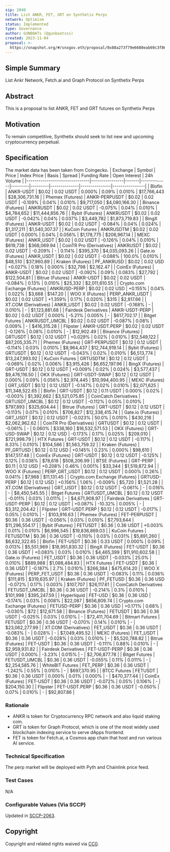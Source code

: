 ```yaml
---
sip: 2040
title: List ANKR, FET, GRT on Synthetix Perps
network: Optimism
status: Implemented
type: Governance
author: GUNBOATs (@gunboatsss)
created: 2023-11-04
proposal: >-
  https://snapshot.org/#/snxgov.eth/proposal/0x88a273f79e6680eab69c3f86a88718d4f583c10aa775de36844e711574ac73a9
---
```


<!--You can leave these HTML comments in your merged SIP and delete the visible duplicate text guides, they will not appear and may be helpful to refer to if you edit it again. This is the suggested template for new SIPs. Note that an SIP number will be assigned by an editor. When opening a pull request to submit your SIP, please use an abbreviated title in the filename, `sip-draft_title_abbrev.md`. The title should be 44 characters or less.-->

## Simple Summary

<!--"If you can't explain it simply, you don't understand it well enough." Simply describe the outcome the proposed changes intends to achieve. This should be non-technical and accessible to a casual community member.-->

List Ankr Network, Fetch.ai and Graph Protocol on Synthetix Perps

## Abstract

<!--A short (~200 word) description of the proposed change, the abstract should clearly describe the proposed change. This is what *will* be done if the SIP is implemented, not *why* it should be done or *how* it will be done. If the SIP proposes deploying a new contract, write, "we propose to deploy a new contract that will do x".-->

This is a proposal to list ANKR, FET and GRT futures on Synthetix Perps

## Motivation

<!--This is the problem statement. This is the *why* of the SIP. It should clearly explain *why* the current state of the protocol is inadequate.  It is critical that you explain *why* the change is needed, if the SIP proposes changing how something is calculated, you must address *why* the current calculation is inaccurate or wrong. This is not the place to describe how the SIP will address the issue!-->

To remain competitive, Synthetix should seek to list new and upcoming cryptocurrency perpetual.

## Specification

<!--The specification should describe the syntax and semantics of any new feature, there are five sections
1. Overview
2. Rationale
3. Technical Specification
4. Test Cases
5. Configurable Values
-->

The market data has been taken from Coingecko.
| Exchange                      | Symbol         | Price | Index Price | Basis   | Spread  | Funding Rate | Open Interest | 24h Volume     |
|-------------------------------|----------------|-------|-------------|---------|---------|--------------|---------------|----------------|
| Blofin                        | ANKR-USDT      | $0.02 | 0.02 USDT   | 0.000%  | 0.09%   | 0.010%       | $17,766,443   | $28,306,731.16 |
| Phemex (Futures)              | ANKR-PERPUSDT  | $0.02 | 0.02 USDT   | -0.109% | 0.04%   | 0.010%       | $9,717,050    | $4,080,166.30  |
| Binance (Futures)             | ANKRUSDT       | $0.02 | 0.02 USDT   | -0.075% | 0.04%   | 0.010%       | $4,784,652    | $11,444,856.76 |
| Bybit (Futures)               | ANKRUSDT       | $0.02 | 0.02 USDT   | -0.042% | 0.04%   | 0.037%       | $3,449,782    | $1,873,719.83  |
| BingX (Futures)               | ANKR-USDT      | $0.02 | 0.02 USDT   | -0.084% | 0.04%   | 0.024%       | $1,317,211    | $1,540,307.37  |
| KuCoin Futures                | ANKRUSDTM      | $0.02 | 0.02 USDT   | 0.000%  | 0.04%   | 0.056%       | $1,178,775    | $206,967.14    |
| MEXC (Futures)                | ANKR_USDT      | $0.02 | 0.02 USDT   | -0.126% | 0.04%   | 0.010%       | $619,738      | $368,069.94    |
| CoinTR Pro (Derivatives)      | ANKRUSDT       | $0.02 | 0.02 USDT   | -0.209% | -       | 0.114%       | $395,370      | $4,035,093.26  |
| Gate.io (Futures)             | ANKR_USDT      | $0.02 | 0.02 USDT   | -0.088% | 100.0%  | 0.010%       | $48,510       | $37,960.89     |
| Kraken (Futures)              | PF_ANKRUSD     | $0.02 | 0.02 USD    | +0.027% | 0.18%   | 0.000%       | $32,798       | $2,162.47      |
| CoinEx (Futures)              | ANKR-USDT      | $0.02 | 0.02 USDT   | -0.092% | 0.09%   | 0.083%       | $27,792       | $122,504.81    |
| Bitrue (Futures)              | ANKR-USDT      | $0.02 | 0.02 USDT   | -0.084% | 0.13%   | 0.010%       | $25,332       | $2,011,610.55  |
| Crypto.com Exchange (Futures) | ANKRUSD-PERP   | $0.02 | 0.02 USD    | +0.155% | 0.04%   | 0.022%       | $3,668        | $147.20        |
| WOO X (Futures)               | PERP_ANKR_USDT | $0.02 | 0.02 USDT   | +1.359% | 0.17%   | 0.020%       | $315          | $2,817.66      |
| XT.COM (Derivatives)          | ANKR_USDT      | $0.02 | 0.02 USDT   | -0.168% | -       | 0.010%       | -             | $1,123,881.68  |
| Fairdesk Derivatives          | ANKR-USDT-PERP | $0.02 | 0.02 USDT   | 0.000%  | -5.21%  | 0.005%       | -             | $617,702.17    |
| Bitget Futures                | ANKRUSDT_UMCBL | $0.02 | 0.02 USDT   | -0.087% | 0.08%   | 0.009%       | -             | $416,315.28    |
| Flipster                      | ANKR-USDT.PERP | $0.02 | 0.02 USDT   | -0.126% | 0.08%   | 0.010%       | -             | $12,902.49     |
| Binance (Futures)             | GRTUSDT        | $0.12 | 0.12 USDT   | +0.029% | 0.02%   | 0.010%       | $12,549,122   | $87,205,335.71 |
| Phemex (Futures)              | GRT-PERPUSDT   | $0.12 | 0.12 USDT   | -0.114% | 0.03%   | 0.010%       | $8,964,437    | $12,744,919.14 |
| Bybit (Futures)               | GRTUSDT        | $0.12 | 0.12 USDT   | -0.043% | 0.02%   | 0.010%       | $6,513,774    | $13,247,993.92 |
| KuCoin Futures                | GRTUSDTM       | $0.12 | 0.12 USDT   | -0.069% | 0.02%   | 0.006%       | $3,915,426    | $6,652,197.96  |
| BingX (Futures)               | GRT-USDT       | $0.12 | 0.12 USDT   | +0.009% | 0.02%   | 0.024%       | $3,577,437    | $9,476,116.50  |
| OKX (Futures)                 | GRT-USDT-SWAP  | $0.12 | 0.12 USDT   | 0.000%  | 0.09%   | 0.056%       | $2,974,445    | $10,994,400.95 |
| MEXC (Futures)                | GRT_USDT       | $0.12 | 0.12 USDT   | -0.147% | 0.02%   | 0.010%       | $2,071,625    | $11,348,522.65 |
| Blofin                        | GRT-USDT       | $0.12 | 0.11 USDT   | 0.000%  | 0.02%   | -0.003%      | $1,392,662    | $3,521,075.85  |
| CoinCatch Derivatives         | GRTUSDT_UMCBL  | $0.12 | 0.12 USDT   | -0.112% | 0.05%   | 0.010%       | $797,893      | $325,604.44    |
| Bitrue (Futures)              | GRT-USDT       | $0.12 | 0.12 USDT   | -0.113% | 0.07%   | 0.010%       | $706,827      | $12,338,415.74 |
| Gate.io (Futures)             | GRT_USDT       | $0.12 | 0.12 USDT   | -0.023% | 50.0%   | 0.010%       | $430,216      | $2,062,962.62  |
| CoinTR Pro (Derivatives)      | GRTUSDT        | $0.12 | 0.12 USDT   | -0.061% | -       | 0.060%       | $336,160      | $16,532,571.53 |
| OKX (Futures)                 | GRT-USD-SWAP   | $0.12 | 0.12 USD    | -0.173% | 0.17%   | 0.025%       | $209,010      | $721,998.79    |
| HTX Futures                   | GRT-USDT       | $0.12 | 0.12 USDT   | -0.117% | 8.33%   | 0.010%       | $104,586      | $1,563,759.32  |
| Kraken (Futures)              | PF_GRTUSD      | $0.12 | 0.12 USD    | +0.145% | 0.23%   | 0.000%       | $98,610       | $147,517.48    |
| CoinEx (Futures)              | GRT-USDT       | $0.12 | 0.12 USDT   | -0.125% | 0.12%   | 0.038%       | $78,618       | $508,206.99    |
| BTSE (Futures)                | GRT-PERP       | $0.11 | 0.12 USD    | +0.208% | 0.46%   | 0.001%       | $33,344       | $1,519,872.94  |
| WOO X (Futures)               | PERP_GRT_USDT  | $0.12 | 0.12 USDT   | 0.000%  | 0.26%   | 0.041%       | $7,968        | $11,131.45     |
| Crypto.com Exchange (Futures) | GRTUSD-PERP    | $0.12 | 0.12 USD    | +0.156% | 1.06%   | -0.009%      | $5,720        | $1,521.28      |
| XT.COM (Derivatives)          | GRT_USDT       | $0.12 | 0.12 USDT   | -0.061% | -       | 0.016%       | -             | $8,450,545.55  |
| Bitget Futures                | GRTUSDT_UMCBL  | $0.12 | 0.12 USDT   | -0.011% | 0.03%   | 0.011%       | -             | $4,671,908.97  |
| Fairdesk Derivatives          | GRT-USDT-PERP  | $0.12 | 0.12 USDT   | +0.087% | -10.32% | 0.005%       | -             | $3,312,204.42  |
| Flipster                      | GRT-USDT.PERP  | $0.12 | 0.12 USDT   | -0.017% | 0.05%   | 0.010%       | -             | $103,916.63    |
| Phemex (Futures)              | FET-PERPUSDT   | $0.36 | 0.36 USDT   | -0.056% | 0.03%   | 0.010%       | $7,793,644    | $11,296,554.17 |
| Bybit (Futures)               | FETUSDT        | $0.36 | 0.36 USDT   | +0.003% | 0.01%   | 0.010%       | $6,996,545    | $19,836,869.03 |
| KuCoin Futures                | FETUSDTM       | $0.36 | 0.36 USDT   | -0.110% | 0.03%   | 0.031%       | $5,891,260    | $6,632,322.65  |
| Blofin                        | FET-USDT       | $0.36 | 0.33 USDT   | 0.000%  | 0.09%   | 0.013%       | $5,551,969    | $18,951,830.32 |
| BingX (Futures)               | FET-USDT       | $0.36 | 0.36 USDT   | +0.083% | 0.03%   | 0.010%       | $4,465,399    | $11,910,602.58 |
| Gate.io (Futures)             | FET_USDT       | $0.36 | 0.36 USDT   | -0.033% | 25.0%   | 0.010%       | $889,988      | $1,088,484.83  |
| HTX Futures                   | FET-USDT       | $0.36 | 0.36 USDT   | -0.187% | 2.7%    | 0.010%       | $266,384      | $475,614.20    |
| WOO X (Futures)               | PERP_FET_USDT  | $0.36 | 0.36 USDT   | -0.083% | 0.11%   | 0.036%       | $111,815      | $319,635.97    |
| Kraken (Futures)              | PF_FETUSD      | $0.36 | 0.36 USD    | -0.072% | 0.17%   | 0.003%       | $107,707      | $26,117.61     |
| CoinCatch Derivatives         | FETUSDT_UMCBL  | $0.36 | 0.36 USDT   | -0.214% | 0.3%    | 0.010%       | $101,998      | $395,247.59    |
| Hyperliquid                   | FET-USD        | $0.36 | 0.36 USD    | -0.174% | 0.03%   | 0.008%       | $22,087       | $656,809.74    |
| Crypto.com Exchange (Futures) | FETUSD-PERP    | $0.36 | 0.36 USD    | +0.171% | 0.68%   | -0.030%      | $72           | $12,671.58     |
| Binance (Futures)             | FETUSDT        | $0.36 | 0.36 USDT   | -0.025% | 0.03%   | 0.010%       | -             | $72,411,704.69 |
| Bitmart Futures               | FETUSDT        | $0.36 | 0.36 USDT   | -0.070% | 0.14%   | 0.010%       | -             | $23,062,277.99 |
| XT.COM (Derivatives)          | FET_USDT       | $0.36 | 0.36 USDT   | -0.083% | -       | 0.028%       | -             | $7,049,495.52  |
| MEXC (Futures)                | FET_USDT       | $0.36 | 0.36 USDT   | -0.028% | 0.03%   | 0.010%       | -             | $5,520,788.82  |
| Bitrue (Futures)              | FET-USDT       | $0.36 | 0.36 USDT   | -0.111% | 0.88%   | 0.010%       | -             | $2,959,931.82  |
| Fairdesk Derivatives          | FET-USDT-PERP  | $0.36 | 0.36 USDT   | 0.000%  | -3.23%  | 0.015%       | -             | $2,706,877.78  |
| Bitget Futures                | FETUSDT_UMCBL  | $0.36 | 0.36 USDT   | -0.055% | 0.11%   | 0.011%       | -             | $2,254,585.76  |
| WhiteBIT Futures              | FET_PERP       | $0.36 | 0.36 USDT   | -1.242% | 0.55%   | 0.010%       | -             | $697,370.95    |
| BTCC Futures                  | FETUSDT        | $0.36 | 0.36 USDT   | 0.000%  | 0.01%   | 0.000%       | -             | $470,377.44    |
| CoinEx (Futures)              | FET-USDT       | $0.36 | 0.36 USDT   | -0.072% | 0.05%   | 0.106%       | -             | $204,150.30    |
| Flipster                      | FET-USDT.PERP  | $0.36 | 0.36 USDT   | -0.050% | 0.07%   | 0.010%       | -             | $92,807.86     |

### Rationale

<!--This is where you explain the reasoning behind how you propose to solve the problem. Why did you propose to implement the change in this way, what were the considerations and trade-offs. The rationale fleshes out what motivated the design and why particular design decisions were made. It should describe alternate designs that were considered and related work. The rationale may also provide evidence of consensus within the community, and should discuss important objections or concerns raised during discussion.-->

- ANKR is token for Cryptocurrency RPC network and also liquid staking coin.
- GRT is token for Graph Protocol, which is one of the most widely used blockchain indexing service to serve dApps frontend.
- FET is token for Fetch.ai, a Cosmos app chain that host and run various AI service.

### Technical Specification

<!--The technical specification should outline the public API of the changes proposed. That is, changes to any of the interfaces Synthetix currently exposes or the creations of new ones.-->

The perp market will be deployed with Pyth and Chainlink price feed.

### Test Cases

<!--Test cases for an implementation are mandatory for SIPs but can be included with the implementation..-->

N/A

### Configurable Values (Via SCCP)

<!--Please list all values configurable via SCCP under this implementation.-->

Updated in [SCCP-2063](https://sips.synthetix.io/sccp/sccp-2063).

## Copyright

Copyright and related rights waived via [CC0](https://creativecommons.org/publicdomain/zero/1.0/).
